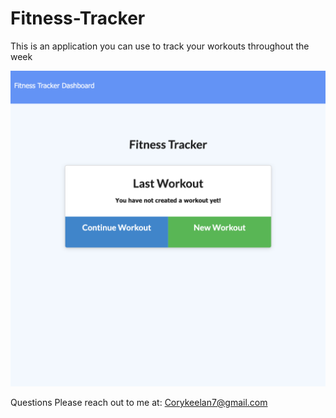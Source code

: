 # Fitness-Tracker
This is an application you can use to track your workouts throughout the week


![](readmeImages/homepage.png)


Questions
Please reach out to me at: Corykeelan7@gmail.com
